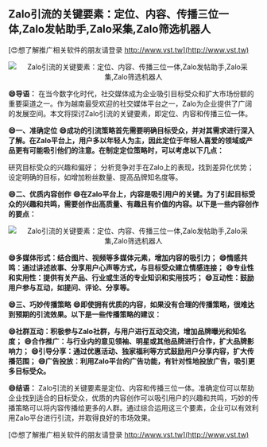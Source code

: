 ## **Zalo引流的关键要素：定位、内容、传播三位一体,Zalo发帖助手,Zalo采集,Zalo筛选机器人**

[😍想了解推广相关软件的朋友请登录 http://www.vst.tw](http://www.vst.tw)

 <center><img src="https://vst.tw/MP4/tuiguang/png/4.png" alt="Zalo引流的关键要素：定位、内容、传播三位一体,Zalo发帖助手,Zalo采集,Zalo筛选机器人"></center>

**😄导语：**
在当今数字化时代，社交媒体成为企业吸引目标受众和扩大市场份额的重要渠道之一。作为越南最受欢迎的社交媒体平台之一，Zalo为企业提供了广阔的发展空间。本文将探讨Zalo引流的关键要素，即定位、内容和传播三位一体。

**😄一、准确定位**
**😄成功的引流策略首先需要明确目标受众，并对其需求进行深入了解。在Zalo平台上，用户多以年轻人为主，因此定位于年轻人喜爱的领域或产品更有可能吸引他们的注意。在制定定位策略时，可以考虑以下几点：**

研究目标受众的兴趣和偏好；
分析竞争对手在Zalo上的表现，找到差异化优势；
设定明确的目标，如增加粉丝数量、提高品牌知名度等。

**😄二、优质内容创作**
**😄在Zalo平台上，内容是吸引用户的关键。为了引起目标受众的兴趣和共鸣，需要创作出高质量、有趣且有价值的内容。以下是一些内容创作的要点：**

 <center><img src="https://vst.tw/MP4/tuiguang/png/8.png" alt="Zalo引流的关键要素：定位、内容、传播三位一体,Zalo发帖助手,Zalo采集,Zalo筛选机器人"></center>

**😄多媒体形式：结合图片、视频等多媒体元素，增加内容的吸引力；**
**😄情感共鸣：通过讲述故事、分享用户心声等方式，与目标受众建立情感连接；**
**😄专业性和实用性：提供有关产品、行业或生活的专业知识和实用技巧；**
**😄互动性：鼓励用户参与互动，如提问、评论、分享等。**

**😄三、巧妙传播策略**
**😄即使拥有优质的内容，如果没有合理的传播策略，很难达到预期的引流效果。以下是一些传播策略的建议：**

**😄社群互动：积极参与Zalo社群，与用户进行互动交流，增加品牌曝光和知名度；**
**😄合作推广：与行业内的意见领袖、明星或其他品牌进行合作，扩大品牌影响力；**
**😄引导分享：通过优惠活动、独家福利等方式鼓励用户分享内容，扩大传播范围；**
**😄广告投放：利用Zalo平台的广告功能，有针对性地投放广告，吸引更多目标受众。**

**😄结语：**
Zalo引流的关键要素是定位、内容和传播三位一体。准确定位可以帮助企业找到适合的目标受众，优质的内容创作可以吸引用户的兴趣和共鸣，巧妙的传播策略可以将内容传播给更多的人群。通过综合运用这三个要素，企业可以有效利用Zalo平台进行引流，并取得良好的市场效果。

[😍想了解推广相关软件的朋友请登录 http://www.vst.tw](http://www.vst.tw)



